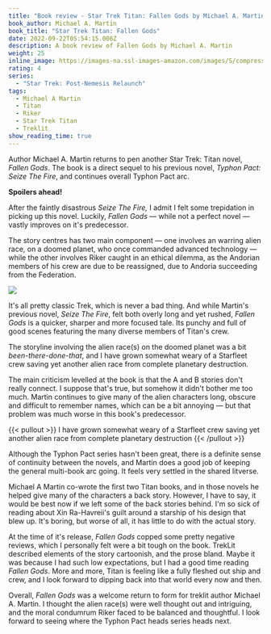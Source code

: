 ```yaml
---
title: "Book review - Star Trek Titan: Fallen Gods by Michael A. Martin"
book_author: Michael A. Martin
book_title: "Star Trek Titan: Fallen Gods"
date: 2022-09-22T05:54:15.006Z
description: A book review of Fallen Gods by Michael A. Martin
weight: 25
inline_image: https://images-na.ssl-images-amazon.com/images/S/compressed.photo.goodreads.com/books/1338182104i/13093624.jpg
rating: 4
series:
  - "Star Trek: Post-Nemesis Relaunch"
tags:
  - Michael A Martin
  - Titan
  - Riker
  - Star Trek Titan
  - Treklit
show_reading_time: true
---
```


Author Michael A. Martin returns to pen another Star Trek: Titan novel, _Fallen Gods_. The book is a direct sequel to his previous novel, _Typhon Pact:_ _Seize The Fire_, and continues overall Typhon Pact arc.

**Spoilers ahead!**

<!--more-->

After the faintly disastrous _Seize The Fire,_ I admit I felt some trepidation in picking up this novel. Luckily, _Fallen Gods_ — while not a perfect novel — vastly improves on it's predecessor.

T﻿he story centres has two main component — one involves an warring alien race, on a doomed planet, who once commanded advanced technology — while the other involves Riker caught in an ethical dilemma, as the Andorian members of his crew are due to be reassigned, due to Andoria succeeding from the Federation.

![](https://2.bp.blogspot.com/-AaPhTKdiktE/UBNmwuDpelI/AAAAAAAAHtg/xK7YYXLfLpE/s1600/ElleryTitanMag5.jpg)

It's all pretty classic Trek, which is never a bad thing. And while Martin's previous novel, _Seize The Fire_, felt both overly long and yet rushed, _Fallen Gods_ is a quicker, sharper and more focused tale. Its punchy and full of good scenes featuring the many diverse members of Titan's crew.

The storyline involving the alien race(s) on the doomed planet was a bit _been-there-done-that_, and I have grown somewhat weary of a Starfleet crew saving yet another alien race from complete planetary destruction.

The main criticism levelled at the book is that the A and B stories don't really connect. I suppose that's true, but somehow it didn't bother me too much. Martin continues to give many of the alien characters long, obscure and difficult to remember names, which can be a bit annoying — but that problem was much worse in this book's predecessor.

{{< pullout >}} I have grown somewhat weary of a Starfleet crew saving yet another alien race from complete planetary destruction {{< /pullout >}}

Although the Typhon Pact series hasn't been great, there is a definite sense of continuity between the novels, and Martin does a good job of keeping the general multi-book arc going. It feels very settled in the shared litverse.

Michael A Martin co-wrote the first two Titan books, and in those novels he helped give many of the characters a back story. However, I have to say, it would be best now if we left some of the back stories behind. I'm so sick of reading about Xin Ra-Havreii's guilt around a starship of his design that blew up. It's boring, but worse of all, it has little to do with the actual story.

At the time of it's release, _Fallen Gods_ copped some pretty negative reviews, which I personally felt were a bit tough on the book. TrekLit described elements of the story cartoonish, and the prose bland. Maybe it was because I had such low expectations, but I had a good time reading _Fallen Gods_. More and more, Titan is feeling like a fully fleshed out ship and crew, and I look forward to dipping back into that world every now and then.

Overall, _Fallen Gods_ was a welcome return to form for treklit author Michael A. Martin. I thought the alien race(s) were well thought out and intriguing, and the moral condumrum Riker faced to be balanced and thoughtful. I look forward to seeing where the Typhon Pact heads series heads next.
